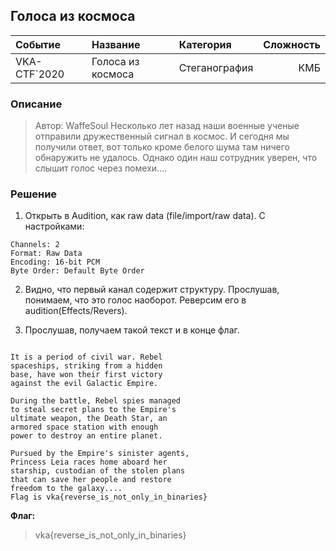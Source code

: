 ## Голоса из космоса

| Событие | Название | Категория | Сложность |
|:--------|:---------|:----------|----------:|
| VKA-CTF`2020 | Голоса из космоса | Стеганография  | КМБ |


### Описание
> Автор: WaffeSoul
> Несколько лет назад наши военные ученые отправили дружественный сигнал в космос. И сегодня мы получили ответ, вот только кроме белого шума там ничего обнаружить не удалось. Однако один наш сотрудник уверен, что слышит голос через помехи....

### Решение 

1. Открыть в Audition, как raw data (file/import/raw data). С настройками:
```Sample Rate: 22050 HZ
Channels: 2 
Format: Raw Data
Encoding: 16-bit PCM
Byte Order: Default Byte Order 
```
2. Видно, что первый канал содержит структуру. Прослушав, понимаем, что это голос наоборот. Реверсим его в audition(Effects/Revers).

3. Прослушав, получаем такой текст и в конце флаг. 
```Voice in a galaxy far, far away...

It is a period of civil war. Rebel
spaceships, striking from a hidden
base, have won their first victory
against the evil Galactic Empire.

During the battle, Rebel spies managed
to steal secret plans to the Empire's
ultimate weapon, the Death Star, an
armored space station with enough
power to destroy an entire planet.

Pursued by the Empire's sinister agents,
Princess Leia races home aboard her
starship, custodian of the stolen plans
that can save her people and restore
freedom to the galaxy.... 
Flag is vka{reverse_is_not_only_in_binaries}
```

**Флаг:**

>vka{reverse_is_not_only_in_binaries}
